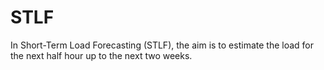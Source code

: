 # STLF

In Short-Term Load Forecasting (STLF), the aim is to estimate the load for the next half hour up to the next two weeks.
